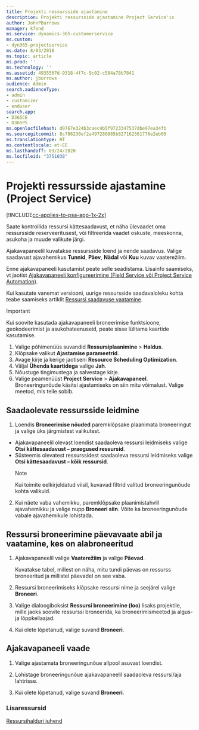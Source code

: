 ```yaml
---
title: Projekti ressursside ajastamine
description: Projekti ressursside ajastamine Project Service'is
author: JohnPBurrows
manager: kfend
ms.service: dynamics-365-customerservice
ms.custom:
- dyn365-projectservice
ms.date: 8/03/2018
ms.topic: article
ms.prod: ''
ms.technology: ''
ms.assetid: 4935567d-9318-4f7c-9c02-c584a78b7841
ms.author: jburrows
audience: Admin
search.audienceType:
- admin
- customizer
- enduser
search.app:
- D365CE
- D365PS
ms.openlocfilehash: d9767e324b3caec4b5f9723347537dbe97ea34fb
ms.sourcegitcommit: 8c786230ef2a497280885b827162561776e2eb00
ms.translationtype: HT
ms.contentlocale: et-EE
ms.lasthandoff: 03/24/2020
ms.locfileid: "3751038"
---
```

# <a name="schedule-resources-for-a-project-project-service"></a>Projekti ressursside ajastamine (Project Service)

[!INCLUDE[cc-applies-to-psa-app-1x-2x](../includes/cc-applies-to-psa-app-1x-2x.md)]

Saate kontrollida ressursi kättesaadavust, et näha ülevaadet oma ressursside reserveeritusest, või filtreerida vaadet oskuste, meeskonna, asukoha ja muude valikute järgi.  
  
Ajakavapaneelil kuvatakse ressursside loend ja nende saadavus. Valige saadavust ajavahemikus **Tunnid**, **Päev**, **Nädal** või **Kuu** kuvav vaaterežiim.  
  
Enne ajakavapaneeli kasutamist peate selle seadistama. Lisainfo saamiseks, vt jaotist [Ajakavapaneeli konfigureerimine (Field Service või Project Service Automation)](../field-service/configure-schedule-board.md).
  
Kui kasutate vanemat versiooni, uurige ressursside saadavaloleku kohta teabe saamiseks artiklit [Ressursi saadavuse vaatamine](../project-service/view-resource-availability.md).  

> [!IMPORTANT]
>  Kui soovite kasutada ajakavapaneeli broneerimise funktsioone, geokodeerimist ja asukohateenuseid, peate sisse lülitama kaartide kasutamise.  
> 
> 1. Valige põhimenüüs suvandid **Ressursiplaanimine** > **Haldus**.  
> 2. Klõpsake valikut **Ajastamise parameetrid**.  
> 3. Avage kirje ja kerige jaotiseni **Resource Scheduling Optimization**.  
> 4. Väljal **Ühenda kaartidega** valige **Jah**.  
> 5. Nõustuge tingimustega ja salvestage kirje.  
> 6. Valige peamenüüst **Project Service** > **Ajakavapaneel**. Broneeringunõude käsitsi ajastamiseks on siin mitu võimalust. Valige meetod, mis teile sobib.
  
## <a name="find-available-resources"></a>Saadaolevate ressursside leidmine

1.  Loendis **Broneerimise nõuded** paremklõpsake plaanimata broneeringut ja valige üks järgmistest valikutest.  
  
- Ajakavapaneelil olevast loendist saadaoleva ressursi leidmiseks valige **Otsi kättesaadavust – praegused ressursid**.  
- Süsteemis olevatest ressurssidest saadaoleva ressursi leidmiseks valige **Otsi kättesaadavust – kõik ressursid**.  
   > [!NOTE]
   >  Kui toimite eelkirjeldatud viisil, kuvavad filtrid valitud broneeringunõude kohta valikuid.  
  
2. Kui näete vaba vahemikku, paremklõpsake plaanimistahvlil ajavahemikku ja valige nupp **Broneeri siin**. Võite ka broneeringunõude vabale ajavahemikule lohistada.  
  

## <a name="book-a-resource-using-the-daily-view-and-find-whos-under-booked"></a>Ressursi broneerimine päevavaate abil ja vaatamine, kes on alabroneeritud
  
1.  Ajakavapaneelil valige **Vaaterežiim** ja valige **Päevad**.  
  
    Kuvatakse tabel, millest on näha, mitu tundi päevas on ressurss broneeritud ja millistel päevadel on see vaba.  
  
2.  Ressursi broneerimiseks klõpsake ressursi nime ja seejärel valige **Broneeri**.  
  
3.  Valige dialoogiboksist **Ressursi broneerimine (loo)** lisaks projektile, mille jaoks soovite ressurssi broneerida, ka broneerimismeetod ja algus- ja lõppkellaajad.  
  
4.  Kui olete lõpetanud, valige suvand **Broneeri**.  
  
## <a name="view-to-the-schedule-board"></a>Ajakavapaneeli vaade
  
1.  Valige ajastamata broneeringunõue allpool asuvast loendist.  
  
2.  Lohistage broneeringunõue ajakavapaneelil saadaoleva ressursi/aja lahtrisse.  
  
3.  Kui olete lõpetanud, valige suvand **Broneeri**.  
  
### <a name="additional-resources"></a>Lisaressursid  
 [Ressursihalduri juhend](../project-service/resource-manager-guide.md)
